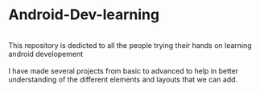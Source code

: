 # Android-Dev-learning
<br> This repository is dedicted to all the people trying their hands on learning android developement</br>
<br> I have made several projects from basic to advanced to help in better understanding of the different elements and layouts that we can add.</br>
